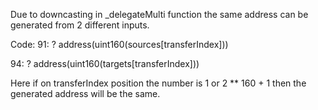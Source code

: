 Due to downcasting in _delegateMulti function the same address can be generated from 2 different inputs.

Code:
91:                 ? address(uint160(sources[transferIndex]))

94:                 ? address(uint160(targets[transferIndex]))

Here if on transferIndex position the number is 1 or 2 ** 160 + 1 then the generated address will be the same. 

